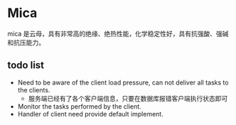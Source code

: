 # Mica
mica 是云母，具有非常高的绝缘、绝热性能，化学稳定性好，具有抗强酸、强碱和抗压能力。


## todo list
- Need to be aware of the client load pressure, can not deliver all tasks to the clients.
  - 服务端已经有了各个客户端信息，只要在数据库报错客户端执行状态即可
- Monitor the tasks performed by the client.
- Handler of client need provide default implement.
